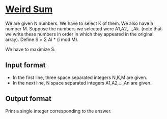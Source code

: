# [Weird Sum][link]

We are given N numbers. We have to select K of them. We also have a number M. Suppose the numbers we selected were A1,A2,...,Ak. (note that we write these numbers in order in which they appeared in the original array). Define S = Σ Ai \* (i mod M).

We have to maximize S.

## Input format

- In the first line, three space separated integers N,K,M are given.
- In the next line, N space separated integers A1,A2,...,An are given.

## Output format

Print a single integer corresponding to the answer.

[link]: https://www.hackerearth.com/practice/algorithms/dynamic-programming/2-dimensional/practice-problems/algorithm/weird-sum-1d2a0a2e/
